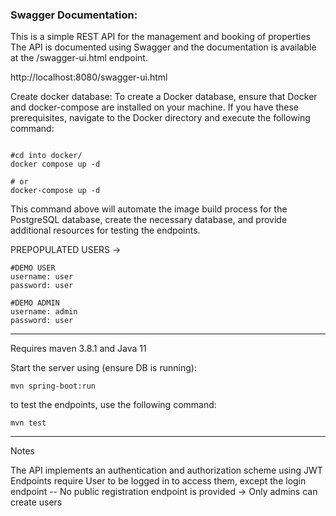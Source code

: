 ### Swagger Documentation:

This is a simple REST API for the management and booking of properties
The API is documented using Swagger and the documentation is available at the /swagger-ui.html endpoint.

http://localhost:8080/swagger-ui.html


Create docker database:
To create a Docker database, ensure that Docker and docker-compose are installed on your machine. If you have these prerequisites, navigate to the Docker directory and execute the following command:
```shell script

#cd into docker/
docker compose up -d

# or
docker-compose up -d

```
This command above will automate the image build process for the PostgreSQL database, create the necessary database, and provide additional resources for testing the endpoints.

PREPOPULATED USERS ->
```shell script
#DEMO USER
username: user
password: user

#DEMO ADMIN
username: admin
password: user
```


___________________________

Requires maven 3.8.1 and Java 11

Start the server using (ensure DB is running):
```shell script
mvn spring-boot:run
```

to test the endpoints, use the following command:
```shell script
mvn test
```

---------------------------

Notes

The API implements an authentication and authorization scheme using JWT
Endpoints require User to be logged in to access them, except the login endpoint
-- No public registration endpoint is provided -> Only admins can create users


 

